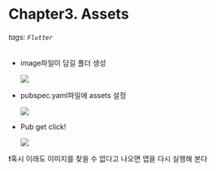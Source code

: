 Chapter3. Assets
===

###### tags: `Flutter`

- image파일이 담길 폴더 생성

    ![](https://i.imgur.com/tzxdNV8.png)
    
- pubspec.yaml파일에 assets 설정

    ![](https://i.imgur.com/xmnVqms.png)

- Pub get click!

    ![](https://i.imgur.com/QZXGHLb.png)
    
:exclamation:혹시 이래도 이미지를 찾을 수 없다고 나오면 앱을 다시 실행해 본다